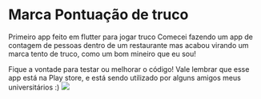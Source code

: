 # Marca Pontuação de truco

Primeiro app feito em flutter para jogar truco
Comecei fazendo um app de contagem de pessoas dentro de um restaurante mas acabou virando um marca tento de truco, como um bom mineiro que eu sou!

Fique a vontade para testar ou melhorar o código! Vale lembrar que esse app está na Play store, e está sendo utilizado por alguns amigos meus universitários :)
<img src="https://media.giphy.com/media/xT9DPlAUKTl1GeZjC8/giphy.gif" />
